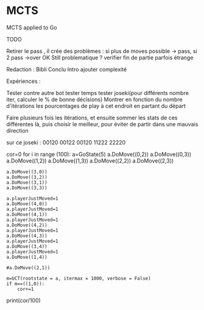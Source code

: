 # MCTS
MCTS applied to Go

TODO

Retirer le pass , il crée des problèmes  : si plus de moves possible -> pass, si 2 pass ->over OK
Still problematique ? verifier fin de partie parfois étrange


Redaction :
Bibli
Conclu
Intro ajouter complexité

Expériences :

Tester contre autre bot
tester temps
tester joseki(pour différents nombre iter, calculer le % de bonne décisions)
Montrer en fonction du nombre d'itérations les pourcentages de play à cet endroit en partant du départ

Faire plusieurs fois les itérations, et ensuite sommer les stats de ces différentes là, puis choisir le meilleur, pour éviter de partir dans une mauvais direction

sur ce joseki :
00120
00122
00120
11222
22220

cor=0
for i in range (100):
    a=GoState(5)
    a.DoMove((0,2))
    a.DoMove((0,3))
    a.DoMove((1,2))
    a.DoMove((1,3))
    a.DoMove((2,2))
    a.DoMove((2,3))

    a.DoMove((3,0))
    a.DoMove((3,2))
    a.DoMove((3,1))
    a.DoMove((3,3))

    a.playerJustMoved=1
    a.DoMove((4,0))
    a.playerJustMoved=1
    a.DoMove((4,1))
    a.playerJustMoved=1
    a.DoMove((4,2))
    a.playerJustMoved=1
    a.DoMove((4,3))
    a.playerJustMoved=1
    a.DoMove((3,4))
    a.playerJustMoved=1
    a.DoMove((1,4))

    #a.DoMove((2,1))

    m=UCT(rootstate = a, itermax = 1000, verbose = False)
    if m==((1,0)):
        cor+=1
print(cor/100)





